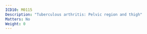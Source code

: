 ```yaml
---
ICD10: M0115
Description: "Tuberculous arthritis: Pelvic region and thigh"
Matters: No
Weight: 0
---
```

